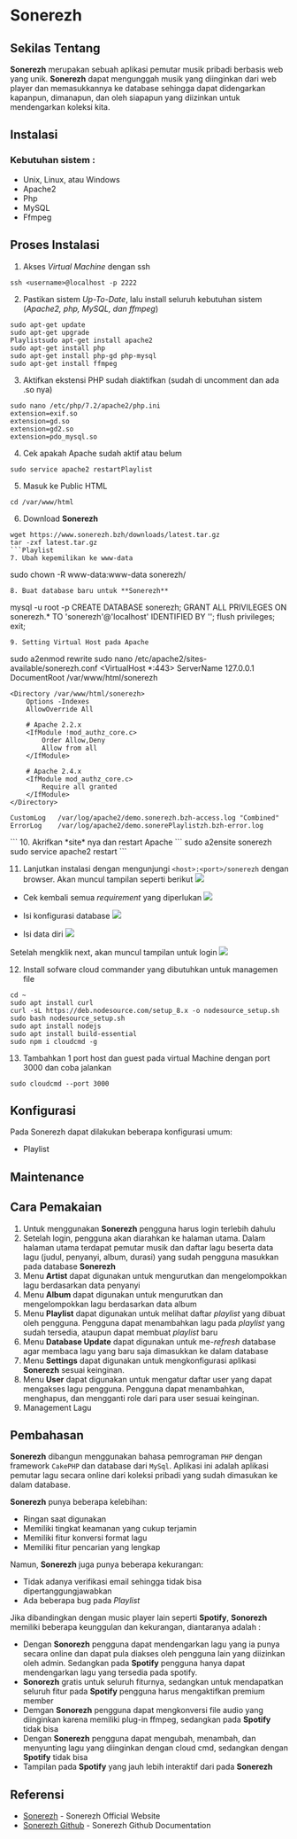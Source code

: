 ﻿# Sonerezh

## Sekilas Tentang
**Sonerezh** merupakan sebuah aplikasi pemutar musik pribadi berbasis web yang unik. **Sonerezh** dapat mengunggah musik yang diinginkan dari web player dan memasukkannya ke database sehingga dapat didengarkan kapanpun, dimanapun, dan oleh siapapun yang diizinkan untuk mendengarkan koleksi kita.

## Instalasi
### Kebutuhan sistem :
- Unix, Linux, atau Windows
- Apache2
- Php
- MySQL
- Ffmpeg
## Proses Instalasi
1. Akses *Virtual Machine* dengan ssh
```
ssh <username>@localhost -p 2222
``` 
2. Pastikan sistem *Up-To-Date*, lalu install seluruh kebutuhan sistem (*Apache2, php, MySQL, dan ffmpeg*)
```
sudo apt-get update
sudo apt-get upgrade
Playlistsudo apt-get install apache2
sudo apt-get install php
sudo apt-get install php-gd php-mysql
sudo apt-get install ffmpeg
```
3. Aktifkan ekstensi PHP sudah diaktifkan (sudah di uncomment dan ada .so nya)
```
sudo nano /etc/php/7.2/apache2/php.ini
extension=exif.so
extension=gd.so
extension=gd2.so
extension=pdo_mysql.so
```
4. Cek apakah Apache sudah aktif atau belum
```
sudo service apache2 restartPlaylist
```
5. Masuk ke Public HTML
```
cd /var/www/html
```
6. Download **Sonerezh**
```
wget https://www.sonerezh.bzh/downloads/latest.tar.gz
tar -zxf latest.tar.gz
```Playlist
7. Ubah kepemilikan ke www-data
```
sudo chown -R www-data:www-data sonerezh/
```
8. Buat database baru untuk **Sonerezh**
```
mysql -u root -p
	CREATE DATABASE sonerezh;
	GRANT ALL PRIVILEGES ON sonerezh.* TO 'sonerezh'@'localhost' IDENTIFIED BY '<new password>';
	flush privileges;
	exit;
```
9. Setting Virtual Host pada Apache
```
sudo a2enmod rewrite
sudo nano /etc/apache2/sites-available/sonerezh.conf
<VirtualHost *:443>
    ServerName      127.0.0.1
    DocumentRoot    /var/www/html/sonerezh

    <Directory /var/www/html/sonerezh>
        Options -Indexes
        AllowOverride All

        # Apache 2.2.x
        <IfModule !mod_authz_core.c>
            Order Allow,Deny
            Allow from all
        </IfModule>

        # Apache 2.4.x
        <IfModule mod_authz_core.c>
            Require all granted
        </IfModule>
    </Directory>

    CustomLog   /var/log/apache2/demo.sonerezh.bzh-access.log "Combined"
    ErrorLog    /var/log/apache2/demo.sonerePlaylistzh.bzh-error.log
</VirtualHost>
```
10. Akrifkan *site* nya dan restart Apache
```
sudo a2ensite sonerezh
sudo service apache2 restart
```

11. Lanjutkan instalasi dengan mengunjungi `<host>:<port>/sonerezh` dengan browser. Akan muncul tampilan seperti berikut
![](https://github.com/leonardif/Komdat-Sonerezh/blob/master/Dokumentasi/login.PNG)

* Cek kembali semua *requirement* yang diperlukan
![](https://github.com/leonardif/Komdat-Sonerezh/blob/master/Dokumentasi/sonerezh%202.PNG)

* Isi konfigurasi database
![](https://github.com/leonardif/Komdat-Sonerezh/blob/master/Dokumentasi/sonerezh%203.PNG)

* Isi data diri
![](https://github.com/leonardif/Komdat-Sonerezh/blob/master/Dokumentasi/sonerezh%204.PNG)

Setelah mengklik next, akan muncul tampilan untuk login
![](https://github.com/leonardif/Komdat-Sonerezh/blob/master/Dokumentasi/login.PNG)

12. Install sofware cloud commander yang dibutuhkan untuk managemen file
```
cd ~
sudo apt install curl
curl -sL https://deb.nodesource.com/setup_8.x -o nodesource_setup.sh
sudo bash nodesource_setup.sh
sudo apt install nodejs
sudo apt install build-essential
sudo npm i cloudcmd -g
```
13. Tambahkan 1 port host dan guest pada virtual Machine dengan port 3000 dan coba jalankan
```
sudo cloudcmd --port 3000
```
## Konfigurasi
Pada Sonerezh dapat dilakukan beberapa konfigurasi umum:
* Playlist
## Maintenance
## Cara Pemakaian
1. Untuk menggunakan **Sonerezh** pengguna harus login terlebih dahulu
2. Setelah login, pengguna akan diarahkan ke halaman utama. Dalam halaman utama terdapat pemutar musik dan daftar lagu beserta data lagu (judul, penyanyi, album, durasi) yang sudah pengguna masukkan pada database **Sonerezh**
3. Menu **Artist** dapat digunakan untuk mengurutkan dan mengelompokkan lagu berdasarkan data penyanyi
4. Menu **Album** dapat digunakan untuk mengurutkan dan mengelompokkan lagu berdasarkan data album
5. Menu **Playlist** dapat digunakan untuk melihat daftar *playlist* yang dibuat oleh pengguna. Pengguna dapat menambahkan lagu pada *playlist* yang sudah tersedia, ataupun dapat membuat *playlist* baru
6. Menu **Database Update** dapat digunakan untuk me-*refresh* database agar membaca lagu yang baru saja dimasukkan ke dalam database
7. Menu **Settings** dapat digunakan untuk mengkonfigurasi aplikasi **Sonerezh** sesuai keinginan.
8. Menu **User** dapat digunakan untuk mengatur daftar user yang dapat mengakses lagu pengguna. Pengguna dapat menambahkan, menghapus, dan mengganti role dari para user sesuai keinginan.
9. Management Lagu
 ## Pembahasan
 **Sonerezh** dibangun menggunakan bahasa pemrograman `PHP` dengan framework `CakePHP` dan database dari `MySql`. Aplikasi ini adalah aplikasi pemutar lagu secara online dari koleksi pribadi yang sudah dimasukan ke dalam database.
 
 **Sonerezh** punya beberapa kelebihan:
 * Ringan saat digunakan
 * Memiliki tingkat keamanan yang cukup terjamin
 * Memiliki fitur konversi format lagu
 * Memiliki fitur pencarian yang lengkap

Namun, **Sonerezh** juga punya beberapa kekurangan:
* Tidak adanya verifikasi email sehingga tidak bisa dipertanggungjawabkan
* Ada beberapa bug pada *Playlist* 

Jika dibandingkan dengan music player lain seperti **Spotify**, **Sonorezh** memiliki beberapa keunggulan dan kekurangan, diantaranya adalah : 
* Dengan **Sonorezh** pengguna dapat mendengarkan lagu yang ia punya secara online dan dapat pula diakses oleh pengguna lain yang diizinkan oleh admin. Sedangkan pada **Spotify** pengguna hanya dapat mendengarkan lagu yang tersedia pada spotify.
* **Sonorezh** gratis untuk seluruh fiturnya, sedangkan untuk mendapatkan seluruh fitur pada **Spotify** pengguna harus mengaktifkan premium member
* Demgan **Sonorezh** pengguna dapat mengkonversi file audio yang diinginkan karena memiliki plug-in ffmpeg, sedangkan pada **Spotify** tidak bisa
* Dengan **Sonerezh** pengguna dapat mengubah, menambah, dan menyunting lagu yang diinginkan dengan cloud cmd, sedangkan dengan **Spotify** tidak bisa
* Tampilan pada **Spotify** yang jauh lebih interaktif dari pada **Sonerezh**



 ## Referensi 
* [Sonerezh](https://www.sonerezh.bzh) - Sonerezh Official Website
* [Sonerezh Github](https://github.com/sonerezh/sonerezh) - Sonerezh Github Documentation

<!--stackedit_data:
eyJoaXN0b3J5IjpbLTczNTUxNjE4LDE1OTg1OTEwMDIsNjIzNj
QwMDQ3XX0=
-->
